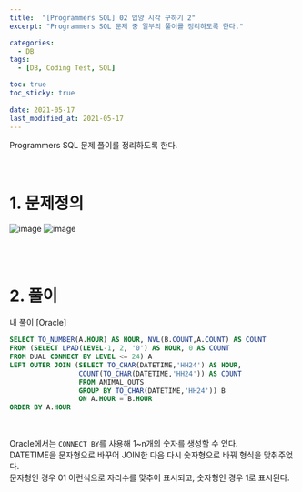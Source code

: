 ```yaml
---
title:  "[Programmers SQL] 02 입양 시각 구하기 2"
excerpt: "Programmers SQL 문제 중 일부의 풀이를 정리하도록 한다."

categories:
  - DB
tags:
  - [DB, Coding Test, SQL]

toc: true
toc_sticky: true
 
date: 2021-05-17
last_modified_at: 2021-05-17
---
```



Programmers SQL 문제 풀이를 정리하도록 한다.<br>


<br>

# 1. 문제정의

![image](https://user-images.githubusercontent.com/70592135/118507102-e3b98480-b768-11eb-9056-5cc5c8c87416.png)
![image](https://user-images.githubusercontent.com/70592135/118507211-fd5acc00-b768-11eb-9bc0-63f94075d088.png)




<br>
<br>

# 2. 풀이

내 풀이 [Oracle]

```sql
SELECT TO_NUMBER(A.HOUR) AS HOUR, NVL(B.COUNT,A.COUNT) AS COUNT
FROM (SELECT LPAD(LEVEL-1, 2, '0') AS HOUR, 0 AS COUNT
FROM DUAL CONNECT BY LEVEL <= 24) A
LEFT OUTER JOIN (SELECT TO_CHAR(DATETIME,'HH24') AS HOUR, 
                 COUNT(TO_CHAR(DATETIME,'HH24')) AS COUNT
                 FROM ANIMAL_OUTS
                 GROUP BY TO_CHAR(DATETIME,'HH24')) B
                 ON A.HOUR = B.HOUR
ORDER BY A.HOUR
```

<br>


Oracle에서는 `CONNECT BY`를 사용해 1~n개의 숫자를 생성할 수 있다.<br>
DATETIME을 문자형으로 바꾸어 JOIN한 다음 다시 숫자형으로 바꿔 형식을 맞춰주었다.<br>
문자형인 경우 01 이런식으로 자리수를 맞추어 표시되고, 숫자형인 경우 1로 표시된다.